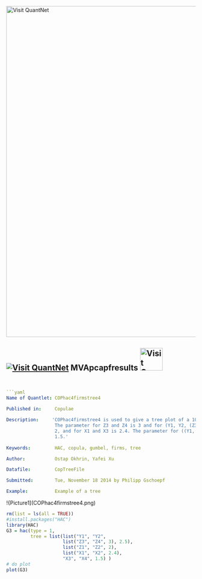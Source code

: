 
[<img src="https://github.com/QuantLet/Styleguide-and-FAQ/blob/master/pictures/banner.png" width="880" alt="Visit QuantNet">](http://quantlet.de/index.php?p=info)

## [<img src="https://github.com/QuantLet/Styleguide-and-Validation-procedure/blob/master/pictures/qloqo.png" alt="Visit QuantNet">](http://quantlet.de/) **MVApcapfresults** [<img src="https://github.com/QuantLet/Styleguide-and-Validation-procedure/blob/master/pictures/QN2.png" width="60" alt="Visit QuantNet 2.0">](http://quantlet.de/d3/ia)

```yaml


```yaml
Name of Quantlet: COPhac4firmstree4
 
Published in:     Copulae

Description:     'COPhac4firmstree4 is used to give a tree plot of a 10-dim HAC, where the Gumbel generator is used.
                  The parameter for Z3 and Z4 is 3 and for (Y1, Y2, (Z3, Z4)) is 2.5. The parameter for Z1 and Z2 is
                  2, and for X1 and X3 is 2.4. The parameter for ((Y1, Y2, (Z3, Z4)), (Z1, Z2), (X1, X2), X3, X4) is
                  1.5.'
  
Keywords:         HAC, copula, gumbel, firms, tree

Author:           Ostap Okhrin, Yafei Xu

Datafile:         CopTreeFile

Submitted:        Tue, November 18 2014 by Philipp Gschoepf

Example:          Example of a tree


```

!{Picture1](COPhac4firmstree4.png)

```r
rm(list = ls(all = TRUE))
#install.packages("HAC")
library(HAC)
G3 = hac(type = 1,
         tree = list(list("Y1", "Y2",
                     list("Z3", "Z4", 3), 2.5),
                     list("Z1", "Z2", 2),
                     list("X1", "X2", 2.4),
                     "X3", "X4", 1.5) )
# do plot
plot(G3)


```
